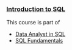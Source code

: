### [Introduction to SQL](https://app.datacamp.com/learn/courses/introduction-to-sql)

This course is part of 
- [Data Analyst in SQL](https://app.datacamp.com/learn/career-tracks/data-analyst-in-sql)
- [SQL Fundamentals](https://app.datacamp.com/learn/skill-tracks/sql-fundamentals)

